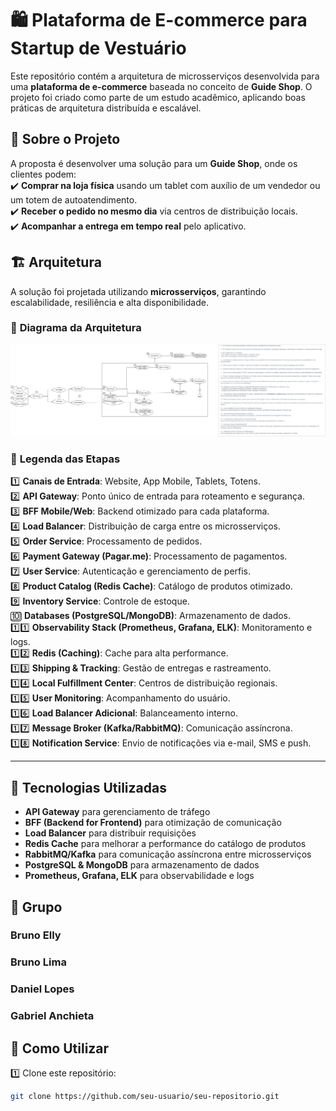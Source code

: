 # 🛍️ Plataforma de E-commerce para Startup de Vestuário  

Este repositório contém a arquitetura de microsserviços desenvolvida para uma **plataforma de e-commerce** baseada no conceito de **Guide Shop**. O projeto foi criado como parte de um estudo acadêmico, aplicando boas práticas de arquitetura distribuída e escalável.  

## 📌 Sobre o Projeto  
A proposta é desenvolver uma solução para um **Guide Shop**, onde os clientes podem:  
✔️ **Comprar na loja física** usando um tablet com auxílio de um vendedor ou um totem de autoatendimento.  
✔️ **Receber o pedido no mesmo dia** via centros de distribuição locais.  
✔️ **Acompanhar a entrega em tempo real** pelo aplicativo.  

## 🏗️ Arquitetura  

A solução foi projetada utilizando **microsserviços**, garantindo escalabilidade, resiliência e alta disponibilidade.  

### 🔹 **Diagrama da Arquitetura**  
![Diagrama da Arquitetura](microservices_architecture_fixed.drawio.png)  

### 📖 **Legenda das Etapas**  

1️⃣ **Canais de Entrada**: Website, App Mobile, Tablets, Totens.  
2️⃣ **API Gateway**: Ponto único de entrada para roteamento e segurança.  
3️⃣ **BFF Mobile/Web**: Backend otimizado para cada plataforma.  
4️⃣ **Load Balancer**: Distribuição de carga entre os microsserviços.  
5️⃣ **Order Service**: Processamento de pedidos.  
6️⃣ **Payment Gateway (Pagar.me)**: Processamento de pagamentos.  
7️⃣ **User Service**: Autenticação e gerenciamento de perfis.  
8️⃣ **Product Catalog (Redis Cache)**: Catálogo de produtos otimizado.  
9️⃣ **Inventory Service**: Controle de estoque.  
🔟 **Databases (PostgreSQL/MongoDB)**: Armazenamento de dados.  
1️⃣1️⃣ **Observability Stack (Prometheus, Grafana, ELK)**: Monitoramento e logs.  
1️⃣2️⃣ **Redis (Caching)**: Cache para alta performance.  
1️⃣3️⃣ **Shipping & Tracking**: Gestão de entregas e rastreamento.  
1️⃣4️⃣ **Local Fulfillment Center**: Centros de distribuição regionais.  
1️⃣5️⃣ **User Monitoring**: Acompanhamento do usuário.  
1️⃣6️⃣ **Load Balancer Adicional**: Balanceamento interno.  
1️⃣7️⃣ **Message Broker (Kafka/RabbitMQ)**: Comunicação assíncrona.  
1️⃣8️⃣ **Notification Service**: Envio de notificações via e-mail, SMS e push.  

---

## 🚀 Tecnologias Utilizadas  

- **API Gateway** para gerenciamento de tráfego  
- **BFF (Backend for Frontend)** para otimização de comunicação  
- **Load Balancer** para distribuir requisições  
- **Redis Cache** para melhorar a performance do catálogo de produtos  
- **RabbitMQ/Kafka** para comunicação assíncrona entre microsserviços  
- **PostgreSQL & MongoDB** para armazenamento de dados  
- **Prometheus, Grafana, ELK** para observabilidade e logs  

## 👥 Grupo
### Bruno Elly
### Bruno Lima
### Daniel Lopes
### Gabriel Anchieta

## 📌 Como Utilizar  

1️⃣ Clone este repositório:  
```bash
git clone https://github.com/seu-usuario/seu-repositorio.git
